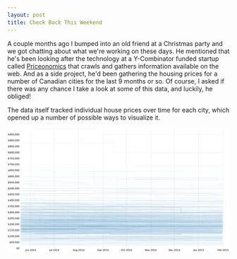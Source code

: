 ```yaml
---
layout: post
title: Check Back This Weekend
---
```


A couple months ago I bumped into an old friend at a Christmas party and we got chatting about what we're working on these days. He mentioned that he's been looking after the technology at a Y-Combinator funded startup called [Priceonomics](http://priceonomics.com/) that crawls and gathers information available on the web. And as a side project, he'd been gathering the housing prices for a number of Canadian cities for the last 9 months or so. Of course, I asked if there was any chance I take a look at some of this data, and luckily, he obliged!

The data itself tracked individual house prices over time for each city, which opened up a number of possible ways to visualize it. 

![Fredericton Property Prices](/images/201502/FrederictonPropertyLines.png)
